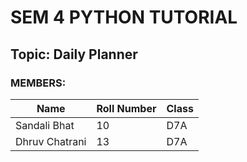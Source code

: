 <h1>SEM 4 PYTHON TUTORIAL</h1>
<H2>Topic: Daily Planner</H2>

<h3>MEMBERS:</h3>

| Name           | Roll Number | Class |
|----------------|-------------|-------|
| Sandali Bhat   | 10          | D7A   |
| Dhruv Chatrani | 13          | D7A   |